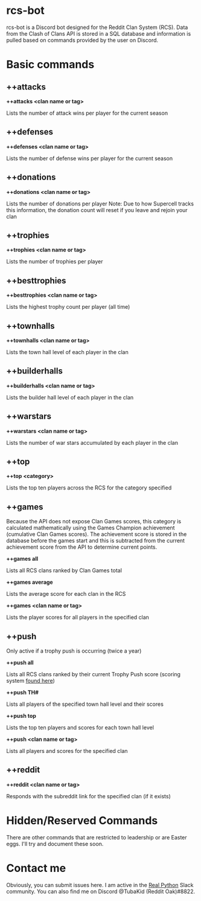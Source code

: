 # rcs-bot

rcs-bot is a Discord bot designed for the Reddit Clan System (RCS).  Data from the Clash of Clans API is stored in a SQL database and information is pulled based on commands provided by the user on Discord.

# Basic commands

## ++attacks
**++attacks \<clan name or tag>**

Lists the number of attack wins per player for the current season
  
## ++defenses
**++defenses \<clan name or tag>**

Lists the number of defense wins per player for the current season
  
## ++donations
**++donations \<clan name or tag>**

Lists the number of donations per player
Note: Due to how Supercell tracks this information, the donation count will reset if you leave and rejoin your clan
  
## ++trophies
**++trophies \<clan name or tag>**

Lists the number of trophies per player
  
## ++besttrophies
**++besttrophies \<clan name or tag>**

Lists the highest trophy count per player (all time)
  
## ++townhalls
**++townhalls \<clan name or tag>**

Lists the town hall level of each player in the clan
  
## ++builderhalls
**++builderhalls \<clan name or tag>**

Lists the builder hall level of each player in the clan
  
## ++warstars
**++warstars \<clan name or tag>**

Lists the number of war stars accumulated by each player in the clan
  
## ++top
**++top \<category>**

Lists the top ten players across the RCS for the category specified
  
## ++games
Because the API does not expose Clan Games scores, this category is calculated mathematically using the Games Champion achievement (cumulative Clan Games scores).  The achievement score is stored in the database before the games start and this is subtracted from the current achievement score from the API to determine current points.

**++games all**

Lists all RCS clans ranked by Clan Games total

**++games average**

Lists the average score for each clan in the RCS

**++games \<clan name or tag>**

Lists the player scores for all players in the specified clan

## ++push
Only active if a trophy push is occurring (twice a year)

**++push all**

Lists all RCS clans ranked by their current Trophy Push score (scoring system [found here](https://www.reddit.com/r/RedditClanSystem/comments/8fj1zx/the_super_spring_showdown_trophy_push_2018_may/))

**++push TH#**

Lists all players of the specified town hall level and their scores

**++push top**

Lists the top ten players and scores for each town hall level

**++push \<clan name or tag>**

Lists all players and scores for the specified clan
  
## ++reddit
**++reddit \<clan name or tag>**

Responds with the subreddit link for the specified clan (if it exists)
  
# Hidden/Reserved Commands
There are other commands that are restricted to leadership or are Easter eggs.  I'll try and document these soon.

# Contact me
Obviously, you can submit issues here. I am active in the [Real Python](https://realpython.com/) Slack community.  You can also find me on Discord @TubaKid (Reddit Oak)#8822.